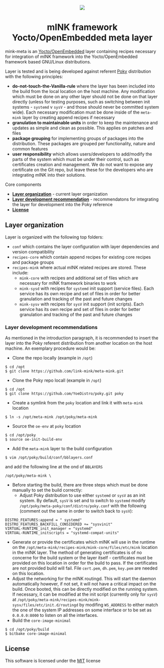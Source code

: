 <div align="center"><img src="http://139.162.200.34/mink.png"></div>

<h1 align="center">mINK framework Yocto/OpenEmbedded meta layer</h1>

mink-meta is an [Yocto/OpenEmbedded](https://www.yoctoproject.org/) layer containing recipes necessary for integration of mINK framework into the Yocto/OpenEmbedded framework based GNU/Linux distributions.

Layer is tested and is being developed against referent [Poky](https://github.com/YoeDistro/poky) distribution with the following principles:

- **do-not-touch-the-Vanilla-rule** where the layer has been included into the build from the local location on the host machine. Any modification which must be done on any other layer should not be done on that layer directly (unless for testing purposes, such as switching between init systems - ```systemd``` v ```sysV``` - and those should never be committed system wide). Each necessary modification must be done inside of the ```meta-mink``` layer by creating append recipes if necessary
- **granulation to maintainable units** in order to keep the maintenance and updates as simple and clean as possible. This applies on patches and files
- **package grouping** for implementing groups of packages into the distribution. These packages are grouped per functionality, nature and common features
- **user responsibility** which allows users/developers to add/modify the parts of the system which must be under their control, such as certificates creation and management. We do not want to expose any certificate on the Git repo, but leave these for the developers who are integrating mINK into their solutions.

Core components
  - [**Layer organization**](#layer-organization) - current layer organization
  - [**Layer development recommendation**](#layer-development-recommentadtion) - recommendatons for integrating the layer for development into the Poky reference
  - [**License**](#license)

## Layer organization

Layer is organized with the following top folders:

- ```conf``` which contains the layer configuration with layer dependencies and version compatibility
- ```recipes-core``` which contain append recipes for existing core recipes and package groups
- ```recipes-mink``` where actual mINK related recipes are stored. These include:
  - ```mink-core``` with recipes and additional set of files which are necessary for mINK framework binaries to work
  - ```mink-sysd``` with recipes for ```systemd``` init support (service files). Each service has its own recipe and set of files in order for better granulation and tracking of the past and future changes
  - ```mink-sysv``` with recipes for ```sysV``` init support (init scripts). Each service has its own recipe and set of files in order for better granulation and tracking of the past and future changes

### Layer development recommendations

As mentioned in the introduction paragraph, it is recommended to insert the layer into the Poky referent distribution from another location on the host machine. An exemplary procedure would be:

- Clone the repo locally (example in ```/opt```)

```
$ cd /opt
$ git clone https://github.com/link-mink/meta-mink.git
```
- Clone the Poky repo locall (example in ```/opt```)

```
$ cd /opt
$ git clone https://github.com/YoeDistro/poky.git poky
```
- Create a symlink from the ```poky``` location and link it with ```meta-mink``` location

```
$ ln -s /opt/meta-mink /opt/poky/meta-mink
```
- Source the ```oe-env``` at ```poky``` location
```
$ cd /opt/poky
$ source oe-init-build-env
```
- Add the ```meta-mink``` layer to the build configuration
```
$ vim /opt/poky/build/conf/bblayers.conf
```
and add the following line at the ond of ```BBLAYERS```
```
/opt/poky/meta-mink \
```
- Before starting the build, there are three steps which must be done manually to set the build correctly:
  - Adjust Poky distribution to use either ```systemd``` or ```sysV``` as an init system. By default, ```sysV``` is set and to switch to ```systemd``` modify ```/opt/poky/meta-poky/conf/distro/poky.conf``` with the following (comment out the same in order to switch back to ```sysV```):
```
DISTRO_FEATURES:append = " systemd"
DISTRO_FEATURES_BACKFILL_CONSIDERED += "sysvinit"
VIRTUAL-RUNTIME_init_manager = "systemd"
VIRTUAL-RUNTIME_initscripts = "systemd-compat-units"
```
  - Generate or provide the certificates which mINK will use in the runtime on the ```/opt/meta-mink/recipes-mink/mink-core/files/etc/mink``` location in the mINK layer. The method of generating certificates is of no concerne for the build system or the layer itself - certificates must be provided on this location in order for the build to pass. If the certificates are not provided build will fail. File ```cert.pem```,  ```dh.pem```,  ```key.pem``` are needed on this location.
  - Adjust the networking for the mINK routingd. This will start the daemon automatically however, if not set, it will not have a critical impact on the build. Once booted, this can be directly modified on the running system. If necessary, it can be modified at the init script (currently only for ```sysV```) at ```/opt/poky/meta-mink/recipes-mink/mink-sysv/files/etc/init.d/routingd``` by modifing ```WS_ADDRESS``` to either match the one of the system IP addresses on some interface or to be set as ```0.0.0.0:8000``` to listen on all the interfaces.
- Build the ```core-image-minimal```
```
$ cd /opt/poky/build
$ bitbake core-image-minimal
```
## License

This software is licensed under the [MIT](https://opensource.org/licenses/MIT) license
